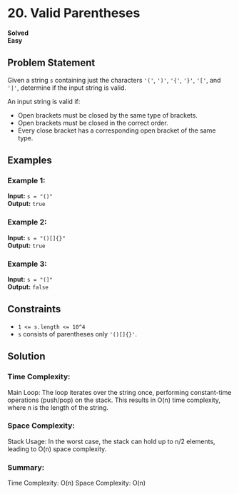 # 20. Valid Parentheses
**Solved**  
**Easy**

## Problem Statement

Given a string `s` containing just the characters `'('`, `')'`, `'{'`, `'}'`, `'['`, and `']'`, determine if the input string is valid.

An input string is valid if:
- Open brackets must be closed by the same type of brackets.
- Open brackets must be closed in the correct order.
- Every close bracket has a corresponding open bracket of the same type.

## Examples

### Example 1:
**Input:** `s = "()"`  
**Output:** `true`

### Example 2:
**Input:** `s = "()[]{}"`  
**Output:** `true`

### Example 3:
**Input:** `s = "(]"`  
**Output:** `false`

## Constraints

- `1 <= s.length <= 10^4`
- `s` consists of parentheses only `'()[]{}'`.

## Solution

### Time Complexity:
Main Loop: The loop iterates over the string once, performing constant-time operations (push/pop) on the stack. This results in O(n) time complexity, where n is the length of the string.
### Space Complexity:
Stack Usage: In the worst case, the stack can hold up to n/2 elements, leading to O(n) space complexity.
### Summary:
Time Complexity: O(n)
Space Complexity: O(n)